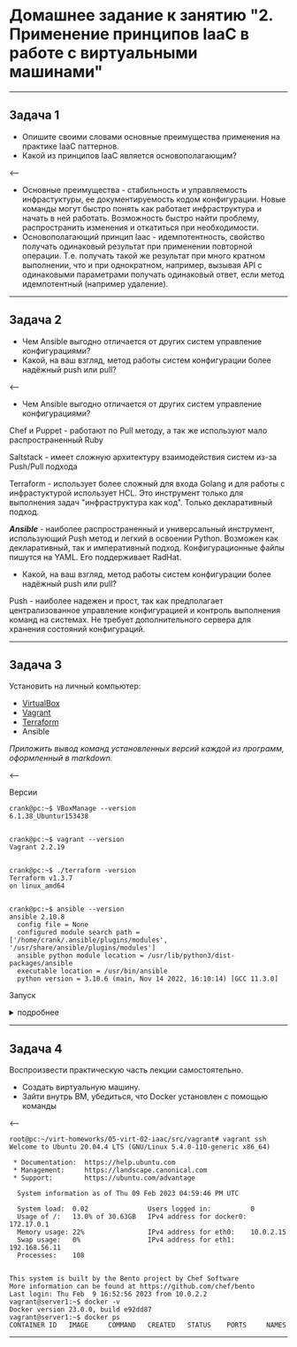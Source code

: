 # Домашнее задание к занятию "2. Применение принципов IaaC в работе с виртуальными машинами"

---

## Задача 1

- Опишите своими словами основные преимущества применения на практике IaaC паттернов.
- Какой из принципов IaaC является основополагающим?

<--
 - Основные преимущества - стабильность и управляемость инфрастуктуры, ее документируемость кодом конфигурации. Новые команды могут быстро понять как работает инфраструктура и начать в ней работать. Возможность быстро найти проблему, распространить изменения и откатиться при необходимости. 
 - Основополагающий принцип Iaac - идемпотентность, свойство получать одинаковый результат при применении повторной операции.
Т.е. получать такой же результат при много кратном выполнении, что и при однократном, например, вызывая API с одинаковыми параметрами получать одинаковый ответ, если метод идемпотентный (например удаление).

---

## Задача 2

- Чем Ansible выгодно отличается от других систем управление конфигурациями?
- Какой, на ваш взгляд, метод работы систем конфигурации более надёжный push или pull?

<--

- Чем Ansible выгодно отличается от других систем управление конфигурациями?

Chef и Puppet - работают по Pull методу, а так же используют мало распространенный Ruby

Saltstack - имеет сложную архитектуру взаимодействия систем из-за Push/Pull подхода

Terraform - использует более сложный для входа Golang и для работы с инфрастуктурой использует HCL. Это инструмент только для выполнения задач "инфраструктура как код". Только декларативный подход.

***Ansible*** - наиболее распространенный и универсальный инструмент, использующий Push метод и легкий в освоении Python. Возможен как декларативный, так и императивный подход. Конфигурационные файлы пишутся на YAML. Его поддерживает RadHat.


- Какой, на ваш взгляд, метод работы систем конфигурации более надёжный push или pull?

Push - наиболее надежен и прост, так как предполагает централизованное управление конфигурацией и контроль выполнения команд на системах. Не требует дополнительного сервера для хранения состояний конфигураций.

---

## Задача 3

Установить на личный компьютер:

- [VirtualBox](https://www.virtualbox.org/)
- [Vagrant](https://github.com/netology-code/devops-materials)
- [Terraform](https://github.com/netology-code/devops-materials/blob/master/README.md)
- Ansible

*Приложить вывод команд установленных версий каждой из программ, оформленный в markdown.*

<--

Версии

```
crank@pc:~$ VBoxManage --version
6.1.38_Ubuntur153438


crank@pc:~$ vagrant --version
Vagrant 2.2.19


crank@pc:~$ ./terraform -version
Terraform v1.3.7
on linux_amd64


crank@pc:~$ ansible --version
ansible 2.10.8
  config file = None
  configured module search path = ['/home/crank/.ansible/plugins/modules', '/usr/share/ansible/plugins/modules']
  ansible python module location = /usr/lib/python3/dist-packages/ansible
  executable location = /usr/bin/ansible
  python version = 3.10.6 (main, Nov 14 2022, 16:10:14) [GCC 11.3.0]
```
Запуск
<details>                         
    <summary>подробнее</summary>

```
root@pc:~/virt-homeworks/05-virt-02-iaac/src/vagrant# vagrant up
Bringing machine 'server1.netology' up with 'virtualbox' provider...
==> server1.netology: Machine already provisioned. Run `vagrant provision` or use the `--provision`
==> server1.netology: flag to force provisioning. Provisioners marked to run always will still run.
root@pc:~/virt-homeworks/05-virt-02-iaac/src/vagrant# vagrant halt
==> server1.netology: Attempting graceful shutdown of VM...
root@pc:~/virt-homeworks/05-virt-02-iaac/src/vagrant# vagrant destroy
    server1.netology: Are you sure you want to destroy the 'server1.netology' VM? [y/N] y
==> server1.netology: Destroying VM and associated drives...
root@pc:~/virt-homeworks/05-virt-02-iaac/src/vagrant# vagrant up
Bringing machine 'server1.netology' up with 'virtualbox' provider...
==> server1.netology: Importing base box 'bento/ubuntu-20.04'...
==> server1.netology: Matching MAC address for NAT networking...
==> server1.netology: Setting the name of the VM: server1.netology
==> server1.netology: Clearing any previously set network interfaces...
==> server1.netology: Preparing network interfaces based on configuration...
    server1.netology: Adapter 1: nat
    server1.netology: Adapter 2: hostonly
==> server1.netology: Forwarding ports...
    server1.netology: 22 (guest) => 20011 (host) (adapter 1)
    server1.netology: 22 (guest) => 2222 (host) (adapter 1)
==> server1.netology: Running 'pre-boot' VM customizations...
==> server1.netology: Booting VM...
==> server1.netology: Waiting for machine to boot. This may take a few minutes...
    server1.netology: SSH address: 127.0.0.1:2222
    server1.netology: SSH username: vagrant
    server1.netology: SSH auth method: private key
    server1.netology: Warning: Connection reset. Retrying...
    server1.netology: Warning: Remote connection disconnect. Retrying...
    server1.netology:
    server1.netology: Vagrant insecure key detected. Vagrant will automatically replace
    server1.netology: this with a newly generated keypair for better security.
    server1.netology:
    server1.netology: Inserting generated public key within guest...
    server1.netology: Removing insecure key from the guest if it's present...
    server1.netology: Key inserted! Disconnecting and reconnecting using new SSH key...
==> server1.netology: Machine booted and ready!
==> server1.netology: Checking for guest additions in VM...
==> server1.netology: Setting hostname...
==> server1.netology: Configuring and enabling network interfaces...
==> server1.netology: Mounting shared folders...
    server1.netology: /vagrant => /root/virt-homeworks/05-virt-02-iaac/src/vagrant
==> server1.netology: Running provisioner: ansible...
    server1.netology: Running ansible-playbook...

PLAY [nodes] *******************************************************************

TASK [Gathering Facts] *********************************************************
ok: [server1.netology]

TASK [Create directory for ssh-keys] *******************************************
ok: [server1.netology]

TASK [Adding rsa-key in /root/.ssh/authorized_keys] ****************************
changed: [server1.netology]

TASK [Checking DNS] ************************************************************
changed: [server1.netology]

TASK [Installing tools] ********************************************************
ok: [server1.netology] => (item=['git', 'curl'])

TASK [Installing docker] *******************************************************
changed: [server1.netology]

TASK [Add the current user to docker group] ************************************
changed: [server1.netology]

PLAY RECAP *********************************************************************
server1.netology           : ok=7    changed=4    unreachable=0    failed=0    skipped=0    rescued=0    ignored=0
```
</details>

---

## Задача 4 

Воспроизвести практическую часть лекции самостоятельно.

- Создать виртуальную машину.
- Зайти внутрь ВМ, убедиться, что Docker установлен с помощью команды

<--

```
root@pc:~/virt-homeworks/05-virt-02-iaac/src/vagrant# vagrant ssh
Welcome to Ubuntu 20.04.4 LTS (GNU/Linux 5.4.0-110-generic x86_64)

 * Documentation:  https://help.ubuntu.com
 * Management:     https://landscape.canonical.com
 * Support:        https://ubuntu.com/advantage

  System information as of Thu 09 Feb 2023 04:59:46 PM UTC

  System load:  0.02               Users logged in:          0
  Usage of /:   13.0% of 30.63GB   IPv4 address for docker0: 172.17.0.1
  Memory usage: 22%                IPv4 address for eth0:    10.0.2.15
  Swap usage:   0%                 IPv4 address for eth1:    192.168.56.11
  Processes:    108


This system is built by the Bento project by Chef Software
More information can be found at https://github.com/chef/bento
Last login: Thu Feb  9 16:52:56 2023 from 10.0.2.2
vagrant@server1:~$ docker -v
Docker version 23.0.0, build e92dd87
vagrant@server1:~$ docker ps
CONTAINER ID   IMAGE     COMMAND   CREATED   STATUS    PORTS     NAMES
```
---